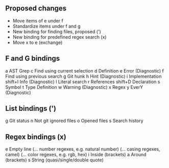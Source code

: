 ## Proposed changes

- Move items of e under f
- Standardize items under f and g
- New binding for finding files, proposed (')
- New binding for predefined regex search (x)
- Move x to e (exchange)

## F and G bindings

a AST Grep
c Find using current selection
d Definition
e Error (Diagnostic)
f Find using previous search
g Git hunk
h Hint (Diagnostic)
i Implementation
shift+I Info (Diagnostic)
l Literal search
r References
shift+D Declaration
s Symbol
t Type Definition
w Warning (Diagnostic)
x Regex
y EverY (Diagnostic)

## List bindings (')

g Git status
n Not git ignored files
o Opened files
s Search history

## Regex bindings (x)

e Empty line
(... number regexes, e.g. natural number)
(... casing regexes, camel)
(... color regexes, e.g. rgb, hex)
i Inside (brackets)
a Around (brackets)
s String (quasi/single/double quote)
